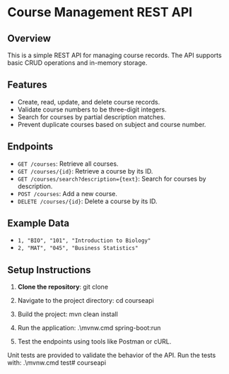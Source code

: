 # Course Management REST API

## Overview

This is a simple REST API for managing course records. The API supports basic CRUD operations and in-memory storage.

## Features

- Create, read, update, and delete course records.
- Validate course numbers to be three-digit integers.
- Search for courses by partial description matches.
- Prevent duplicate courses based on subject and course number.

## Endpoints

- `GET /courses`: Retrieve all courses.
- `GET /courses/{id}`: Retrieve a course by its ID.
- `GET /courses/search?description={text}`: Search for courses by description.
- `POST /courses`: Add a new course.
- `DELETE /courses/{id}`: Delete a course by its ID.

## Example Data

- `1, "BIO", "101", "Introduction to Biology"`
- `2, "MAT", "045", "Business Statistics"`

## Setup Instructions

1. **Clone the repository**:
   git clone <repository-url>

2. Navigate to the project directory:
   cd courseapi

3. Build the project:
   mvn clean install

4. Run the application:
   .\mvnw.cmd spring-boot:run

5. Test the endpoints using tools like Postman or cURL.
   
Unit tests are provided to validate the behavior of the API. Run the tests with:
  .\mvnw.cmd test# courseapi
